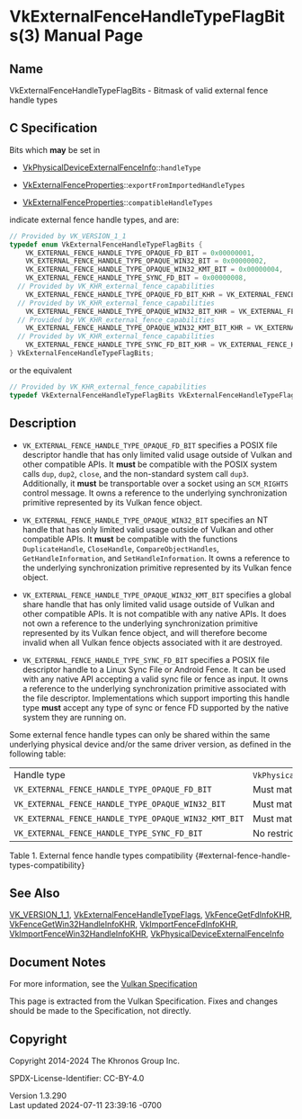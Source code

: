 # VkExternalFenceHandleTypeFlagBits(3) Manual Page

## Name

VkExternalFenceHandleTypeFlagBits - Bitmask of valid external fence
handle types



## <a href="#_c_specification" class="anchor"></a>C Specification

Bits which **may** be set in

- [VkPhysicalDeviceExternalFenceInfo](https://registry.khronos.org/vulkan/specs/1.3-extensions/man/html/VkPhysicalDeviceExternalFenceInfo.html)::`handleType`

- [VkExternalFenceProperties](https://registry.khronos.org/vulkan/specs/1.3-extensions/man/html/VkExternalFenceProperties.html)::`exportFromImportedHandleTypes`

- [VkExternalFenceProperties](https://registry.khronos.org/vulkan/specs/1.3-extensions/man/html/VkExternalFenceProperties.html)::`compatibleHandleTypes`

indicate external fence handle types, and are:

``` c
// Provided by VK_VERSION_1_1
typedef enum VkExternalFenceHandleTypeFlagBits {
    VK_EXTERNAL_FENCE_HANDLE_TYPE_OPAQUE_FD_BIT = 0x00000001,
    VK_EXTERNAL_FENCE_HANDLE_TYPE_OPAQUE_WIN32_BIT = 0x00000002,
    VK_EXTERNAL_FENCE_HANDLE_TYPE_OPAQUE_WIN32_KMT_BIT = 0x00000004,
    VK_EXTERNAL_FENCE_HANDLE_TYPE_SYNC_FD_BIT = 0x00000008,
  // Provided by VK_KHR_external_fence_capabilities
    VK_EXTERNAL_FENCE_HANDLE_TYPE_OPAQUE_FD_BIT_KHR = VK_EXTERNAL_FENCE_HANDLE_TYPE_OPAQUE_FD_BIT,
  // Provided by VK_KHR_external_fence_capabilities
    VK_EXTERNAL_FENCE_HANDLE_TYPE_OPAQUE_WIN32_BIT_KHR = VK_EXTERNAL_FENCE_HANDLE_TYPE_OPAQUE_WIN32_BIT,
  // Provided by VK_KHR_external_fence_capabilities
    VK_EXTERNAL_FENCE_HANDLE_TYPE_OPAQUE_WIN32_KMT_BIT_KHR = VK_EXTERNAL_FENCE_HANDLE_TYPE_OPAQUE_WIN32_KMT_BIT,
  // Provided by VK_KHR_external_fence_capabilities
    VK_EXTERNAL_FENCE_HANDLE_TYPE_SYNC_FD_BIT_KHR = VK_EXTERNAL_FENCE_HANDLE_TYPE_SYNC_FD_BIT,
} VkExternalFenceHandleTypeFlagBits;
```

or the equivalent

``` c
// Provided by VK_KHR_external_fence_capabilities
typedef VkExternalFenceHandleTypeFlagBits VkExternalFenceHandleTypeFlagBitsKHR;
```

## <a href="#_description" class="anchor"></a>Description

- `VK_EXTERNAL_FENCE_HANDLE_TYPE_OPAQUE_FD_BIT` specifies a POSIX file
  descriptor handle that has only limited valid usage outside of Vulkan
  and other compatible APIs. It **must** be compatible with the POSIX
  system calls `dup`, `dup2`, `close`, and the non-standard system call
  `dup3`. Additionally, it **must** be transportable over a socket using
  an `SCM_RIGHTS` control message. It owns a reference to the underlying
  synchronization primitive represented by its Vulkan fence object.

- `VK_EXTERNAL_FENCE_HANDLE_TYPE_OPAQUE_WIN32_BIT` specifies an NT
  handle that has only limited valid usage outside of Vulkan and other
  compatible APIs. It **must** be compatible with the functions
  `DuplicateHandle`, `CloseHandle`, `CompareObjectHandles`,
  `GetHandleInformation`, and `SetHandleInformation`. It owns a
  reference to the underlying synchronization primitive represented by
  its Vulkan fence object.

- `VK_EXTERNAL_FENCE_HANDLE_TYPE_OPAQUE_WIN32_KMT_BIT` specifies a
  global share handle that has only limited valid usage outside of
  Vulkan and other compatible APIs. It is not compatible with any native
  APIs. It does not own a reference to the underlying synchronization
  primitive represented by its Vulkan fence object, and will therefore
  become invalid when all Vulkan fence objects associated with it are
  destroyed.

- `VK_EXTERNAL_FENCE_HANDLE_TYPE_SYNC_FD_BIT` specifies a POSIX file
  descriptor handle to a Linux Sync File or Android Fence. It can be
  used with any native API accepting a valid sync file or fence as
  input. It owns a reference to the underlying synchronization primitive
  associated with the file descriptor. Implementations which support
  importing this handle type **must** accept any type of sync or fence
  FD supported by the native system they are running on.

Some external fence handle types can only be shared within the same
underlying physical device and/or the same driver version, as defined in
the following table:

|  |  |  |
|----|----|----|
| Handle type | `VkPhysicalDeviceIDProperties`::`driverUUID` | `VkPhysicalDeviceIDProperties`::`deviceUUID` |
| `VK_EXTERNAL_FENCE_HANDLE_TYPE_OPAQUE_FD_BIT` | Must match | Must match |
| `VK_EXTERNAL_FENCE_HANDLE_TYPE_OPAQUE_WIN32_BIT` | Must match | Must match |
| `VK_EXTERNAL_FENCE_HANDLE_TYPE_OPAQUE_WIN32_KMT_BIT` | Must match | Must match |
| `VK_EXTERNAL_FENCE_HANDLE_TYPE_SYNC_FD_BIT` | No restriction | No restriction |

Table 1. External fence handle types compatibility
{#external-fence-handle-types-compatibility}

## <a href="#_see_also" class="anchor"></a>See Also

[VK_VERSION_1_1](https://registry.khronos.org/vulkan/specs/1.3-extensions/man/html/VK_VERSION_1_1.html),
[VkExternalFenceHandleTypeFlags](https://registry.khronos.org/vulkan/specs/1.3-extensions/man/html/VkExternalFenceHandleTypeFlags.html),
[VkFenceGetFdInfoKHR](https://registry.khronos.org/vulkan/specs/1.3-extensions/man/html/VkFenceGetFdInfoKHR.html),
[VkFenceGetWin32HandleInfoKHR](https://registry.khronos.org/vulkan/specs/1.3-extensions/man/html/VkFenceGetWin32HandleInfoKHR.html),
[VkImportFenceFdInfoKHR](https://registry.khronos.org/vulkan/specs/1.3-extensions/man/html/VkImportFenceFdInfoKHR.html),
[VkImportFenceWin32HandleInfoKHR](https://registry.khronos.org/vulkan/specs/1.3-extensions/man/html/VkImportFenceWin32HandleInfoKHR.html),
[VkPhysicalDeviceExternalFenceInfo](https://registry.khronos.org/vulkan/specs/1.3-extensions/man/html/VkPhysicalDeviceExternalFenceInfo.html)

## <a href="#_document_notes" class="anchor"></a>Document Notes

For more information, see the <a
href="https://registry.khronos.org/vulkan/specs/1.3-extensions/html/vkspec.html#VkExternalFenceHandleTypeFlagBits"
target="_blank" rel="noopener">Vulkan Specification</a>

This page is extracted from the Vulkan Specification. Fixes and changes
should be made to the Specification, not directly.

## <a href="#_copyright" class="anchor"></a>Copyright

Copyright 2014-2024 The Khronos Group Inc.

SPDX-License-Identifier: CC-BY-4.0

Version 1.3.290  
Last updated 2024-07-11 23:39:16 -0700
